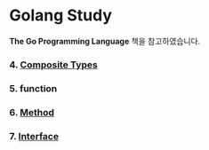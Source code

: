# Golang Study
**The Go Programming Language** 책을 참고하였습니다. 


### 4. [Composite Types](https://github.com/ina-uzu/uzu-go-master/blob/master/composite-types.md)
### 5. function
### 6. [Method](https://github.com/ina-uzu/uzu-go-master/blob/master/method.md)
### 7. [Interface](https://github.com/ina-uzu/uzu-go-master/blob/master/interface.md)
